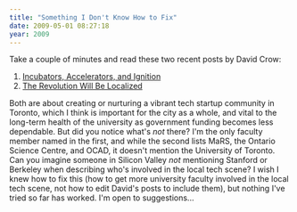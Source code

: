```yaml
---
title: "Something I Don't Know How to Fix"
date: 2009-05-01 08:27:18
year: 2009
---
```

Take a couple of minutes and read these two recent posts by David Crow:
<ol>
	<li><a href="http://davidcrow.ca/article/7135/incubators-accelerators-and-ignition">Incubators, Accelerators, and Ignition</a></li>
	<li><a href="http://davidcrow.ca/article/7151/the-revolution-will-be-localized">The Revolution Will Be Localized</a></li>
</ol>
Both are about creating or nurturing a vibrant tech startup community in Toronto, which I think is important for the city as a whole, and vital to the long-term health of the university as government funding becomes less dependable.  But did you notice what's <em>not</em> there?  I'm the only faculty member named in the first, and while the second lists MaRS, the Ontario Science Centre, and OCAD, it doesn't mention the University of Toronto.  Can you imagine someone in Silicon Valley <em>not</em> mentioning Stanford or Berkeley when describing who's involved in the local tech scene?  I wish I knew how to fix this (how to get more university faculty involved in the local tech scene, not how to edit David's posts to include them), but nothing I've tried so far has worked.  I'm open to suggestions...
